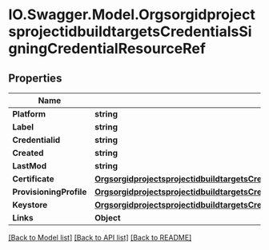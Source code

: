 # IO.Swagger.Model.OrgsorgidprojectsprojectidbuildtargetsCredentialsSigningCredentialResourceRef
## Properties

Name | Type | Description | Notes
------------ | ------------- | ------------- | -------------
**Platform** | **string** |  | [optional] 
**Label** | **string** |  | [optional] 
**Credentialid** | **string** |  | [optional] 
**Created** | **string** |  | [optional] 
**LastMod** | **string** |  | [optional] 
**Certificate** | [**OrgsorgidprojectsprojectidbuildtargetsCredentialsSigningCredentialResourceRefCertificate**](OrgsorgidprojectsprojectidbuildtargetsCredentialsSigningCredentialResourceRefCertificate.md) |  | [optional] 
**ProvisioningProfile** | [**OrgsorgidprojectsprojectidbuildtargetsCredentialsSigningCredentialResourceRefProvisioningProfile**](OrgsorgidprojectsprojectidbuildtargetsCredentialsSigningCredentialResourceRefProvisioningProfile.md) |  | [optional] 
**Keystore** | [**OrgsorgidprojectsprojectidbuildtargetsCredentialsSigningCredentialResourceRefKeystore**](OrgsorgidprojectsprojectidbuildtargetsCredentialsSigningCredentialResourceRefKeystore.md) |  | [optional] 
**Links** | **Object** |  | [optional] 

[[Back to Model list]](../README.md#documentation-for-models) [[Back to API list]](../README.md#documentation-for-api-endpoints) [[Back to README]](../README.md)

